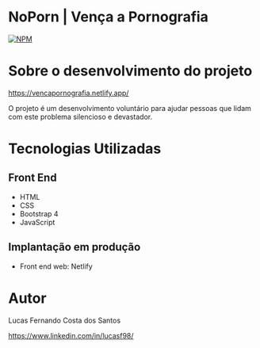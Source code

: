 # NoPorn | Vença a Pornografia
[![NPM](https://img.shields.io/npm/l/react)](https://github.com/feernando998/noporn/blob/main/LICENCE) 

# Sobre o desenvolvimento do projeto

https://vencapornografia.netlify.app/

O projeto é um desenvolvimento voluntário para ajudar pessoas que lidam com este problema silencioso e devastador.


# Tecnologias Utilizadas
## Front End
- HTML 
- CSS
- Bootstrap 4
- JavaScript

## Implantação em produção
- Front end web: Netlify

# Autor

Lucas Fernando Costa dos Santos

https://www.linkedin.com/in/lucasf98/
